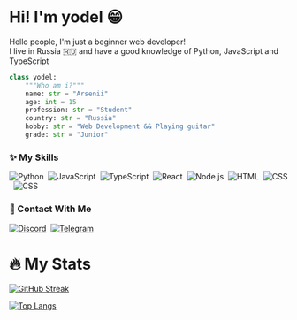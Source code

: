 # Hi! I'm **yodel** 😁

Hello people, I'm just a beginner web developer! <br />
I live in Russia 🇷🇺 and have a good knowledge of Python, JavaScript and TypeScript

```py
class yodel:
    """Who am i?"""
    name: str = "Arsenii"
    age: int = 15
    profession: str = "Student"
    country: str = "Russia"
    hobby: str = "Web Development && Playing guitar"
    grade: str = "Junior"

```

### ✨ My Skills

![Python](https://img.shields.io/badge/-Python-05122A?style=flat&logo=python)&nbsp;
![JavaScript](https://img.shields.io/badge/-JavaScript-05122A?style=flat&logo=javascript)&nbsp;
![TypeScript](https://img.shields.io/badge/-TypeScript-05122A?style=flat&logo=typescript)&nbsp;
![React](https://img.shields.io/badge/-React-05122A?style=flat&logo=react)&nbsp;
![Node.js](https://img.shields.io/badge/-Node.js-05122A?style=flat&logo=node.js)&nbsp;
![HTML](https://img.shields.io/badge/-HTML-05122A?style=flat&logo=HTML5)&nbsp;
![CSS](https://img.shields.io/badge/-CSS-05122A?style=flat&logo=CSS3&logoColor=1572B6)&nbsp;
![CSS](https://img.shields.io/badge/-GitHub-05122A?style=flat&logo=GitHub)&nbsp;

### 🔗 Contact With Me
[![Discord](https://img.shields.io/badge/-Discord-05122A?style=flat&logo=discord&link=https://discordapp.com/users/1087504544713424926)](https://discordapp.com/users/1087504544713424926)&nbsp;
[![Telegram](https://img.shields.io/badge/-Telegram-05122A?style=flat&logo=telegram&link=https://t.me/theyodel)](https://t.me/theyodel)&nbsp;

# 🔥 My Stats
[![GitHub Streak](http://github-readme-streak-stats.herokuapp.com?user=theyodel&theme=dark&background=000000)](https://git.io/streak-stats)

[![Top Langs](https://github-readme-stats.vercel.app/api/top-langs/?username=theyodel&layout=compact&theme=vision-friendly-dark)](https://github.com/anuraghazra/github-readme-stats)
